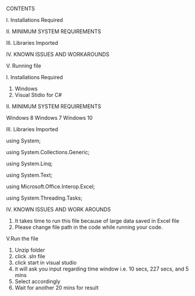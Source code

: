 
CONTENTS

I.	Installations Required

II.	MINIMUM SYSTEM REQUIREMENTS

III.	Libraries Imported

IV.	KNOWN ISSUES AND WORKAROUNDS

V.	Running file



I. Installations Required

1. Windows
2. Visual Stidio for C#


II. MINIMUM SYSTEM REQUIREMENTS 


Windows 8
Windows 7
Windows 10



III. Libraries Imported

using System;

using System.Collections.Generic;

using System.Linq;

using System.Text;

using Microsoft.Office.Interop.Excel;

using System.Threading.Tasks;

IV. KNOWN ISSUES AND WORK AROUNDS 
1. It takes time to run this file because of large data saved in Excel file
2. Please change file path in the code while running your code.


V.Run the file
1. Unzip folder
2. click .sln file
3. click start in visual studio
4. it will ask you input regarding time window i.e. 10 secs, 227 secs, and 5 mins
5. Select accordingly
6. Wait for another 20 mins for result






